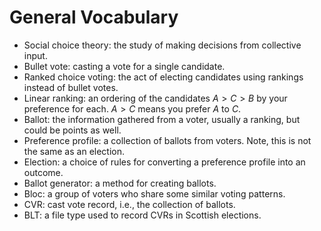 # General Vocabulary

- Social choice theory: the study of making decisions from collective input.
- Bullet vote: casting a vote for a single candidate.
- Ranked choice voting: the act of electing candidates using rankings instead of bullet votes.
- Linear ranking: an ordering of the candidates $A>C>B$ by your preference for each. $A>C$ means you prefer $A$ to $C$.
- Ballot: the information gathered from a voter, usually a ranking, but could be points as well.
- Preference profile: a collection of ballots from voters. Note, this is not the same as an election.
- Election: a choice of rules for converting a preference profile into an outcome.
- Ballot generator: a method for creating ballots.
- Bloc: a group of voters who share some similar voting patterns.
- CVR: cast vote record, i.e., the collection of ballots.
- BLT: a file type used to record CVRs in Scottish elections.



